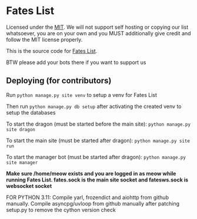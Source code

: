 # Fates List

Licensed under the [MIT](LICENSE). We will not support self hosting or copying our list whatsoever, you are on your own and you MUST additionally give credit and follow the MIT license properly.

This is the source code for [Fates List](https://fateslist.xyz).

BTW please add your bots there if you want to support us

## Deploying (for contributors)

Run ```python manage.py site venv``` to setup a venv for Fates List

Then run ``python manage.py db setup`` after activating the created venv to setup the databases

To start the dragon (must be started before the main site): ``python manage.py site dragon``

To start the main site (must be started after dragon): ``python manage.py site run``

To start the manager bot (must be started after dragon): ``python manage.py site manager``

**Make sure /home/meow exists and you are logged in as meow while running Fates List. fates.sock is the main site socket and fatesws.sock is websocket socket**

FOR PYTHON 3.11: Compile yarl, frozendict and aiohttp from github manually. Compile asyncpg/uvloop from github manually after patching setup.py to remove the cython version check
